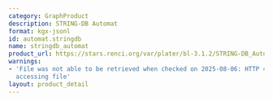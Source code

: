 ```yaml
---
category: GraphProduct
description: STRING-DB Automat
format: kgx-jsonl
id: automat.stringdb
name: stringdb_automat
product_url: https://stars.renci.org/var/plater/bl-3.1.2/STRING-DB_Automat/latest/kgx_files
warnings:
- 'File was not able to be retrieved when checked on 2025-08-06: HTTP 404 error when
  accessing file'
layout: product_detail
---
```

